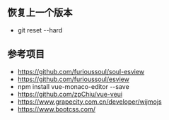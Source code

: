 ## 恢复上一个版本
- git reset --hard 


## 参考项目
- https://github.com/furioussoul/soul-esview
- https://github.com/furioussoul/esview
- npm install vue-monaco-editor --save
- https://github.com/zpChiu/vue-veui
- https://www.grapecity.com.cn/developer/wijmojs
- https://www.bootcss.com/